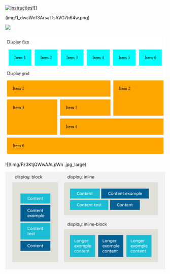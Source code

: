 [![Instruções](https://img.shields.io/badge/Back-red?style=for-the-badge)](readme.md)![]

(img/1_dwcWnf3ArsatTs5VG7h64w.png)

![](img/https___dev-to-uploads.s3.amazonaws.com_uploads_articles_h0y0cf2fj9m16wpv7y2n.avif)

![](img/css-display-flex-versus-grid.png)

![](img/Fz3KtjQWwAALpWn .jpg_large)

![](img/display-diagram-type-as-shape.svg)